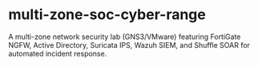 # multi-zone-soc-cyber-range
A multi-zone network security lab (GNS3/VMware) featuring FortiGate NGFW, Active Directory, Suricata IPS, Wazuh SIEM, and Shuffle SOAR for automated incident response.
